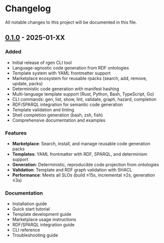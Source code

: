 # Changelog

All notable changes to this project will be documented in this file.

## [0.1.0] - 2025-01-XX

### Added
- Initial release of rgen CLI tool
- Language-agnostic code generation from RDF ontologies
- Template system with YAML frontmatter support
- Marketplace ecosystem for reusable rpacks (search, add, remove, update, packs)
- Deterministic code generation with manifest hashing
- Multi-language template support (Rust, Python, Bash, TypeScript, Go)
- CLI commands: gen, list, show, lint, validate, graph, hazard, completion
- RDF/SPARQL integration for semantic code generation
- Template validation and linting
- Shell completion generation (bash, zsh, fish)
- Comprehensive documentation and examples

### Features
- **Marketplace**: Search, install, and manage reusable code generation packs
- **Templates**: YAML frontmatter with RDF, SPARQL, and determinism support
- **Generation**: Deterministic, reproducible code projection from ontologies
- **Validation**: Template and RDF graph validation with SHACL
- **Performance**: Meets all SLOs (build ≤15s, incremental ≤2s, generation ≤3s)

### Documentation
- Installation guide
- Quick start tutorial
- Template development guide
- Marketplace usage instructions
- RDF/SPARQL integration guide
- CLI reference
- Troubleshooting guide

[0.1.0]: https://github.com/seanchatmangpt/rgen/releases/tag/v0.1.0